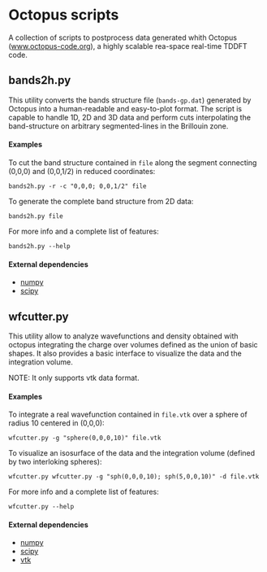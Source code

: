 # Octopus scripts

A collection of scripts to postprocess data generated whith Octopus (www.octopus-code.org), a highly scalable rea-space real-time TDDFT code.


## bands2h.py
This utility converts the bands structure file (```bands-gp.dat```) generated by Octopus into a human-readable and easy-to-plot format. The script is capable to handle 1D, 2D and 3D data and perform cuts interpolating the band-structure on arbitrary segmented-lines in the Brillouin zone. 

#### Examples
To cut the band structure contained in ```file``` along the segment connecting (0,0,0) and (0,0,1/2) in reduced coordinates:  
```
bands2h.py -r -c "0,0,0; 0,0,1/2" file
```  

To generate the complete band structure from 2D data:
```
bands2h.py file
```  
 

For more info and a complete list of features:  
```
bands2h.py --help
``` 

#### External dependencies
* [numpy](http://www.numpy.org)
* [scipy](http://www.scipy.org)

## wfcutter.py
This utility allow to analyze wavefunctions and density obtained with octopus integrating the charge over volumes defined as the union of basic shapes. It also provides a basic interface to visualize the data and the integration volume. 

NOTE: It only supports vtk data format.

#### Examples
To integrate a real wavefunction contained in ```file.vtk``` over a sphere of radius 10 centered in (0,0,0):
```
wfcutter.py -g "sphere(0,0,0,10)" file.vtk

```

To visualize an isosurface of the data and the integration volume (defined by two interloking spheres):
```
wfcutter.py wfcutter.py -g "sph(0,0,0,10); sph(5,0,0,10)" -d file.vtk

```

For more info and a complete list of features:  
```
wfcutter.py --help
``` 

#### External dependencies
* [numpy](http://www.numpy.org)
* [scipy](http://www.scipy.org)
* [vtk](http://www.vtk.org/Wiki/VTK)
